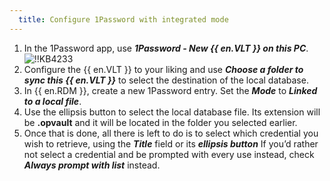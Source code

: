 ```yaml
---
  title: Configure 1Password with integrated mode
---
```

1. In the 1Password app, use ***1Password - New {{ en.VLT }} on this PC***.  
![!!KB4233](https://webdevolutions.azureedge.net/docs/en/kb/KB4233.png)
1. Configure the {{ en.VLT }} to your liking and use ***Choose a folder to sync this {{ en.VLT }}*** to select the destination of the local database.
1. In {{ en.RDM }}, create a new 1Password entry. Set the ***Mode*** to ***Linked to a local file***.
1. Use the ellipsis button to select the local database file. Its extension will be **.opvault** and it will be located in the folder you selected earlier.
1. Once that is done, all there is left to do is to select which credential you wish to retrieve, using the ***Title*** field or its ***ellipsis button*** If you’d rather not select a credential and be prompted with every use instead, check ***Always prompt with list*** instead.

